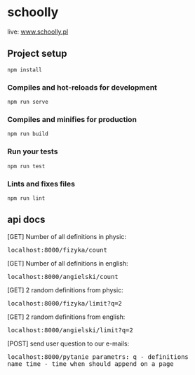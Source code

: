 # schoolly
live: www.schoolly.pl

## Project setup

```
npm install
```

### Compiles and hot-reloads for development

```
npm run serve
```

### Compiles and minifies for production

```
npm run build
```

### Run your tests

```
npm run test
```

### Lints and fixes files

```
npm run lint
```

## api docs

[GET] Number of all definitions in physic: <pre>localhost:8000/fizyka/count</pre>
[GET] Number of all definitions in english: <pre>localhost:8000/angielski/count</pre>
[GET] 2 random definitions from physic: <pre>localhost:8000/fizyka/limit?q=2</pre>
[GET] 2 random definitions from english: <pre>localhost:8000/angielski/limit?q=2</pre>
[POST] send user question to our e-mails: <pre>localhost:8000/pytanie
parametrs:
q - definitions name
time - time when should append on a page

  </pre>
